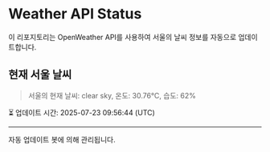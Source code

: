 
# Weather API Status

이 리포지토리는 OpenWeather API를 사용하여 서울의 날씨 정보를 자동으로 업데이트합니다.

## 현재 서울 날씨
> 서울의 현재 날씨: clear sky, 온도: 30.76°C, 습도: 62%

⏳ 업데이트 시간: 2025-07-23 09:56:44 (UTC)

---
자동 업데이트 봇에 의해 관리됩니다.
